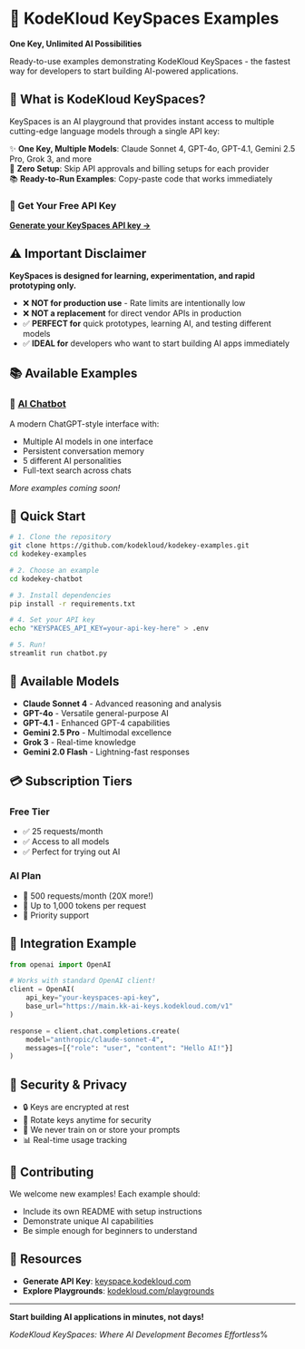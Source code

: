 # 🚀 KodeKloud KeySpaces Examples

**One Key, Unlimited AI Possibilities**

Ready-to-use examples demonstrating KodeKloud KeySpaces - the fastest way for developers to start building AI-powered applications.

## 🌟 What is KodeKloud KeySpaces?

KeySpaces is an AI playground that provides instant access to multiple cutting-edge language models through a single API key:

✨ **One Key, Multiple Models**: Claude Sonnet 4, GPT-4o, GPT-4.1, Gemini 2.5 Pro, Grok 3, and more  
🚀 **Zero Setup**: Skip API approvals and billing setups for each provider  
📚 **Ready-to-Run Examples**: Copy-paste code that works immediately  

### 🔑 Get Your Free API Key
**[Generate your KeySpaces API key →](https://learn.kodekloud.com/user/playgrounds/keyspace)**

## ⚠️ Important Disclaimer

**KeySpaces is designed for learning, experimentation, and rapid prototyping only.**

- ❌ **NOT for production use** - Rate limits are intentionally low
- ❌ **NOT a replacement** for direct vendor APIs in production
- ✅ **PERFECT for** quick prototypes, learning AI, and testing different models
- ✅ **IDEAL for** developers who want to start building AI apps immediately

## 📚 Available Examples

### 🤖 [AI Chatbot](./kodekey-chatbot/)
A modern ChatGPT-style interface with:
- Multiple AI models in one interface
- Persistent conversation memory
- 5 different AI personalities
- Full-text search across chats

*More examples coming soon!*

## 🚀 Quick Start

```bash
# 1. Clone the repository
git clone https://github.com/kodekloud/kodekey-examples.git
cd kodekey-examples

# 2. Choose an example
cd kodekey-chatbot

# 3. Install dependencies
pip install -r requirements.txt

# 4. Set your API key
echo "KEYSPACES_API_KEY=your-api-key-here" > .env

# 5. Run!
streamlit run chatbot.py
```

## 🤖 Available Models

- **Claude Sonnet 4** - Advanced reasoning and analysis
- **GPT-4o** - Versatile general-purpose AI
- **GPT-4.1** - Enhanced GPT-4 capabilities
- **Gemini 2.5 Pro** - Multimodal excellence
- **Grok 3** - Real-time knowledge
- **Gemini 2.0 Flash** - Lightning-fast responses

## 💳 Subscription Tiers

### Free Tier
- ✅ 25 requests/month
- ✅ Access to all models
- ✅ Perfect for trying out AI

### AI Plan
- 🚀 500 requests/month (20X more!)
- 🚀 Up to 1,000 tokens per request
- 🚀 Priority support

## 🔧 Integration Example

```python
from openai import OpenAI

# Works with standard OpenAI client!
client = OpenAI(
    api_key="your-keyspaces-api-key",
    base_url="https://main.kk-ai-keys.kodekloud.com/v1"
)

response = client.chat.completions.create(
    model="anthropic/claude-sonnet-4",
    messages=[{"role": "user", "content": "Hello AI!"}]
)
```

## 🔐 Security & Privacy

- 🔒 Keys are encrypted at rest
- 🔄 Rotate keys anytime for security
- 🚫 We never train on or store your prompts
- 📊 Real-time usage tracking

## 🤝 Contributing

We welcome new examples! Each example should:
- Include its own README with setup instructions
- Demonstrate unique AI capabilities
- Be simple enough for beginners to understand

## 🔗 Resources

- **Generate API Key**: [keyspace.kodekloud.com](https://learn.kodekloud.com/user/playgrounds/keyspace)
- **Explore Playgrounds**: [kodekloud.com/playgrounds](https://kodekloud.com/playgrounds/)

---

**Start building AI applications in minutes, not days!**

*KodeKloud KeySpaces: Where AI Development Becomes Effortless*%   
